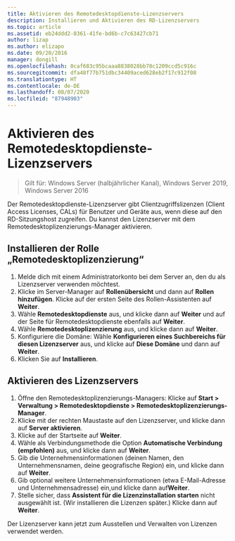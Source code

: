 ```yaml
---
title: Aktivieren des Remotedesktopdienste-Lizenzservers
description: Installieren und Aktivieren des RD-Lizenzservers
ms.topic: article
ms.assetid: eb24ddd2-0361-41fe-bd6b-c7c63427cb71
author: lizap
ms.author: elizapo
ms.date: 09/20/2016
manager: dongill
ms.openlocfilehash: 0caf683c95bcaaa8838028bb78c1209ccd5c916c
ms.sourcegitcommit: dfa48f77b751dbc34409aced628eb2f17c912f08
ms.translationtype: HT
ms.contentlocale: de-DE
ms.lasthandoff: 08/07/2020
ms.locfileid: "87948903"
---
```

# <a name="activate-the-remote-desktop-services-license-server"></a>Aktivieren des Remotedesktopdienste-Lizenzservers

>Gilt für: Windows Server (halbjährlicher Kanal), Windows Server 2019, Windows Server 2016

Der Remotedesktopdienste-Lizenzserver gibt Clientzugriffslizenzen (Client Access Licenses, CALs) für Benutzer und Geräte aus, wenn diese auf den RD-Sitzungshost zugreifen. Du kannst den Lizenzserver mit dem Remotedesktoplizenzierungs-Manager aktivieren.

## <a name="install-the-rd-licensing-role"></a>Installieren der Rolle „Remotedesktoplizenzierung“

1. Melde dich mit einem Administratorkonto bei dem Server an, den du als Lizenzserver verwenden möchtest.
2. Klicke im Server-Manager auf **Rollenübersicht** und dann auf **Rollen hinzufügen**.
   Klicke auf der ersten Seite des Rollen-Assistenten auf **Weiter**.
3. Wähle **Remotedesktopdienste** aus, und klicke dann auf **Weiter** und auf der Seite für Remotedesktopdienste ebenfalls auf **Weiter**.
4. Wähle **Remotedesktoplizenzierung** aus, und klicke dann auf **Weiter**.
5. Konfiguriere die Domäne: Wähle **Konfigurieren eines Suchbereichs für diesen Lizenzserver** aus, und klicke auf **Diese Domäne** und dann auf **Weiter**.
6. Klicken Sie auf **Installieren**.

## <a name="activate-the-license-server"></a>Aktivieren des Lizenzservers

1. Öffne den Remotedesktoplizenzierungs-Managers: Klicke auf **Start > Verwaltung > Remotedesktopdienste > Remotedesktoplizenzierungs-Manager**.
2. Klicke mit der rechten Maustaste auf den Lizenzserver, und klicke dann auf **Server aktivieren**.
3. Klicke auf der Startseite auf **Weiter**.
4. Wähle als Verbindungsmethode die Option **Automatische Verbindung (empfohlen)** aus, und klicke dann auf **Weiter**.
5. Gib die Unternehmensinformationen (deinen Namen, den Unternehmensnamen, deine geografische Region) ein, und klicke dann auf **Weiter**.
6. Gib optional weitere Unternehmensinformationen (etwa E-Mail-Adresse und Unternehmensadresse) ein,und klicke dann auf**Weiter**.
7. Stelle sicher, dass **Assistent für die Lizenzinstallation starten** nicht ausgewählt ist. (Wir installieren die Lizenzen später.) Klicke dann auf **Weiter**.

Der Lizenzserver kann jetzt zum Ausstellen und Verwalten von Lizenzen verwendet werden.
